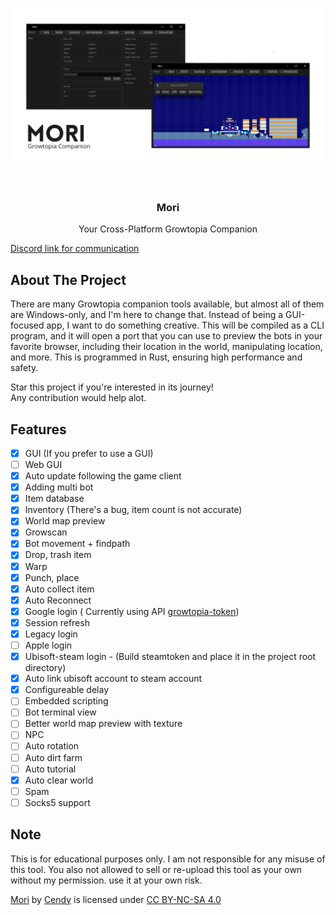 ![Alt text](assets/hero.png "Mori")

<br/>
<div align="center">
<h3 align="center">Mori</h3>
<p align="center">
Your Cross-Platform Growtopia Companion
</p>
</div>

[Discord link for communication](https://discord.gg/a6FqT4G3dR)
## About The Project

There are many Growtopia companion tools available, but almost all of them are Windows-only, and I'm here to change that. Instead of being a GUI-focused app, I want to do something creative. This will be compiled as a CLI program, and it will open a port that you can use to preview the bots in your favorite browser, including their location in the world, manipulating location, and more. This is programmed in Rust, ensuring high performance and safety.

Star this project if you're interested in its journey!
<br/>
Any contribution would help alot.


## Features

- [x] GUI (If you prefer to use a GUI)
- [ ] Web GUI
- [x] Auto update following the game client
- [x] Adding multi bot
- [x] Item database
- [x] Inventory (There's a bug, item count is not accurate)
- [x] World map preview
- [x] Growscan
- [x] Bot movement + findpath
- [x] Drop, trash item
- [x] Warp
- [x] Punch, place
- [x] Auto collect item
- [x] Auto Reconnect
- [x] Google login ( Currently using API [growtopia-token](https://github.com/CLOEI/growtopia-token))
- [x] Session refresh
- [x] Legacy login
- [ ] Apple login 
- [x] Ubisoft-steam login - (Build steamtoken and place it in the project root directory)
- [x] Auto link ubisoft account to steam account
- [x] Configureable delay
- [ ] Embedded scripting
- [ ] Bot terminal view
- [ ] Better world map preview with texture
- [ ] NPC
- [ ] Auto rotation
- [ ] Auto dirt farm
- [ ] Auto tutorial
- [x] Auto clear world
- [ ] Spam
- [ ] Socks5 support

## Note
This is for educational purposes only. I am not responsible for any misuse of this tool. You also not allowed to sell or re-upload this tool as your own without my permission. use it at your own risk.

<p xmlns:cc="http://creativecommons.org/ns#" xmlns:dct="http://purl.org/dc/terms/"><a property="dct:title" rel="cc:attributionURL" href="https://github.com/CLOEI/Mori">Mori</a> by <a rel="cc:attributionURL dct:creator" property="cc:attributionName" href="https://github.com/CLOEI">Cendy</a> is licensed under <a href="https://creativecommons.org/licenses/by-nc-sa/4.0/?ref=chooser-v1" target="_blank" rel="license noopener noreferrer" style="display:inline-block;">CC BY-NC-SA 4.0<img style="height:22px!important;margin-left:3px;vertical-align:text-bottom;" src="https://mirrors.creativecommons.org/presskit/icons/cc.svg?ref=chooser-v1" alt=""><img style="height:22px!important;margin-left:3px;vertical-align:text-bottom;" src="https://mirrors.creativecommons.org/presskit/icons/by.svg?ref=chooser-v1" alt=""><img style="height:22px!important;margin-left:3px;vertical-align:text-bottom;" src="https://mirrors.creativecommons.org/presskit/icons/nc.svg?ref=chooser-v1" alt=""><img style="height:22px!important;margin-left:3px;vertical-align:text-bottom;" src="https://mirrors.creativecommons.org/presskit/icons/sa.svg?ref=chooser-v1" alt=""></a></p>